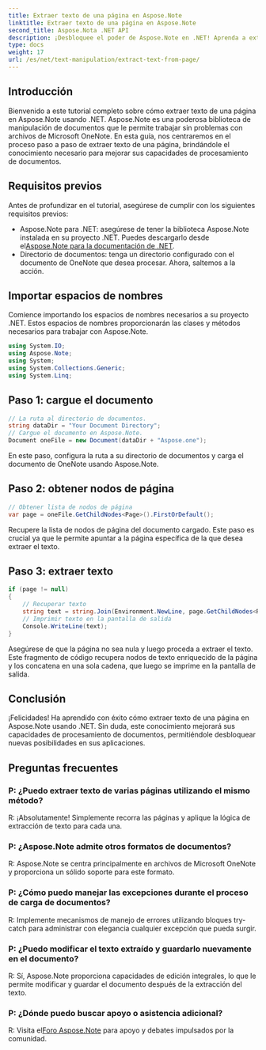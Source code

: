 ```yaml
---
title: Extraer texto de una página en Aspose.Note
linktitle: Extraer texto de una página en Aspose.Note
second_title: Aspose.Nota .NET API
description: ¡Desbloquee el poder de Aspose.Note en .NET! Aprenda a extraer texto de páginas de OneNote paso a paso. Mejore sus habilidades de procesamiento de documentos hoy.
type: docs
weight: 17
url: /es/net/text-manipulation/extract-text-from-page/
---
```

## Introducción
Bienvenido a este tutorial completo sobre cómo extraer texto de una página en Aspose.Note usando .NET. Aspose.Note es una poderosa biblioteca de manipulación de documentos que le permite trabajar sin problemas con archivos de Microsoft OneNote. En esta guía, nos centraremos en el proceso paso a paso de extraer texto de una página, brindándole el conocimiento necesario para mejorar sus capacidades de procesamiento de documentos.
## Requisitos previos
Antes de profundizar en el tutorial, asegúrese de cumplir con los siguientes requisitos previos:
-  Aspose.Note para .NET: asegúrese de tener la biblioteca Aspose.Note instalada en su proyecto .NET. Puedes descargarlo desde el[Aspose.Note para la documentación de .NET](https://reference.aspose.com/note/net/).
- Directorio de documentos: tenga un directorio configurado con el documento de OneNote que desea procesar.
Ahora, saltemos a la acción.
## Importar espacios de nombres
Comience importando los espacios de nombres necesarios a su proyecto .NET. Estos espacios de nombres proporcionarán las clases y métodos necesarios para trabajar con Aspose.Note.
```csharp
using System.IO;
using Aspose.Note;
using System;
using System.Collections.Generic;
using System.Linq;
```
## Paso 1: cargue el documento
```csharp
// La ruta al directorio de documentos.
string dataDir = "Your Document Directory";
// Cargue el documento en Aspose.Note.
Document oneFile = new Document(dataDir + "Aspose.one");
```
En este paso, configura la ruta a su directorio de documentos y carga el documento de OneNote usando Aspose.Note.
## Paso 2: obtener nodos de página
```csharp
// Obtener lista de nodos de página
var page = oneFile.GetChildNodes<Page>().FirstOrDefault();
```
Recupere la lista de nodos de página del documento cargado. Este paso es crucial ya que le permite apuntar a la página específica de la que desea extraer el texto.
## Paso 3: extraer texto
```csharp
if (page != null)
{
    // Recuperar texto
    string text = string.Join(Environment.NewLine, page.GetChildNodes<RichText>().Select(e => e.Text)) + Environment.NewLine;
    // Imprimir texto en la pantalla de salida
    Console.WriteLine(text);
}
```
Asegúrese de que la página no sea nula y luego proceda a extraer el texto. Este fragmento de código recupera nodos de texto enriquecido de la página y los concatena en una sola cadena, que luego se imprime en la pantalla de salida.
## Conclusión
¡Felicidades! Ha aprendido con éxito cómo extraer texto de una página en Aspose.Note usando .NET. Sin duda, este conocimiento mejorará sus capacidades de procesamiento de documentos, permitiéndole desbloquear nuevas posibilidades en sus aplicaciones.
## Preguntas frecuentes
### P: ¿Puedo extraer texto de varias páginas utilizando el mismo método?
R: ¡Absolutamente! Simplemente recorra las páginas y aplique la lógica de extracción de texto para cada una.
### P: ¿Aspose.Note admite otros formatos de documentos?
R: Aspose.Note se centra principalmente en archivos de Microsoft OneNote y proporciona un sólido soporte para este formato.
### P: ¿Cómo puedo manejar las excepciones durante el proceso de carga de documentos?
R: Implemente mecanismos de manejo de errores utilizando bloques try-catch para administrar con elegancia cualquier excepción que pueda surgir.
### P: ¿Puedo modificar el texto extraído y guardarlo nuevamente en el documento?
R: Sí, Aspose.Note proporciona capacidades de edición integrales, lo que le permite modificar y guardar el documento después de la extracción del texto.
### P: ¿Dónde puedo buscar apoyo o asistencia adicional?
 R: Visita el[Foro Aspose.Note](https://forum.aspose.com/c/note/28) para apoyo y debates impulsados por la comunidad.